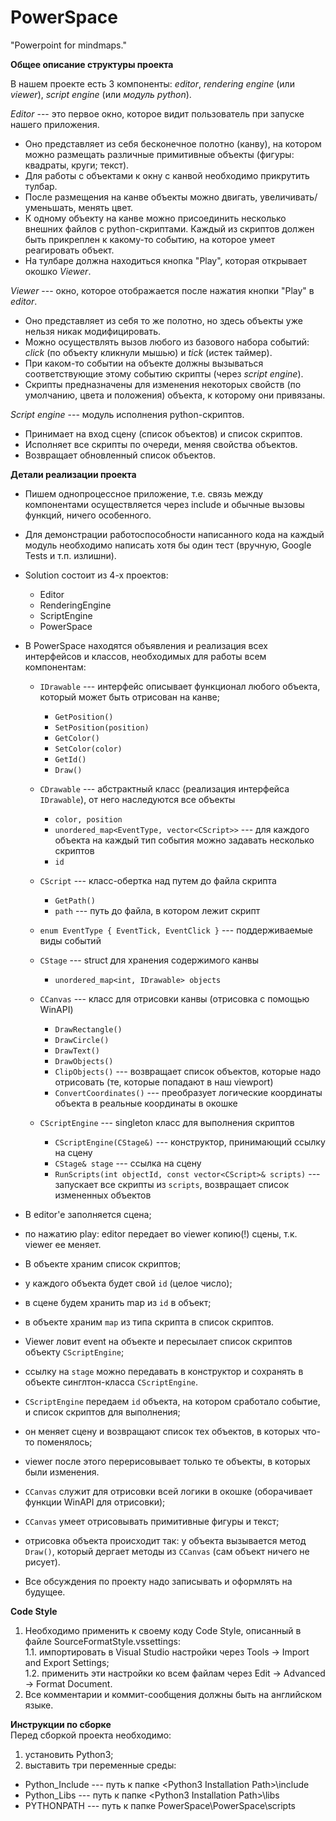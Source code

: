 # PowerSpace
"Powerpoint for mindmaps."

__Общее описание структуры проекта__

В нашем проекте есть 3 компоненты: _editor_, _rendering engine_ (или _viewer_), _script engine_ (или _модуль python_).

_Editor_ --- это первое окно, которое видит пользователь при запуске нашего приложения.
* Оно представляет из себя бесконечное полотно (канву), на котором можно размещать различные примитивные объекты (фигуры: квадраты, круги; текст).
* Для работы с объектами к окну с канвой необходимо прикрутить тулбар.
* После размещения на канве объекты можно двигать, увеличивать/уменьшать, менять цвет.
* К одному объекту на канве можно присоединить несколько внешних файлов с python-скриптами. Каждый из скриптов должен быть прикреплен к какому-то событию, на которое умеет реагировать объект.
* На тулбаре должна находиться кнопка "Play", которая открывает окошко _Viewer_.

_Viewer_ --- окно, которое отображается после нажатия кнопки "Play" в _editor_.
* Оно представляет из себя то же полотно, но здесь объекты уже нельзя никак модифицировать.
* Можно осуществлять вызов любого из базового набора событий: _click_ (по объекту кликнули мышью) и _tick_ (истек таймер).
* При каком-то событии на объекте должны вызываться соответствующие этому событию скрипты (через _script engine_).
* Скрипты предназначены для изменения некоторых свойств (по умолчанию, цвета и положения) объекта, к которому они привязаны.

_Script engine_ --- модуль исполнения python-скриптов.
* Принимает на вход сцену (список объектов) и список скриптов.
* Исполняет все скрипты по очереди, меняя свойства объектов.
* Возвращает обновленный список объектов.

__Детали реализации проекта__

* Пишем однопроцессное приложение, т.е. связь между компонентами осуществляется через include и обычные вызовы функций, ничего особенного.

* Для демонстрации работоспособности написанного кода на каждый модуль необходимо написать хотя бы один тест (вручную, Google Tests и т.п. излишни).

* Solution состоит из 4-х проектов:
    * Editor
    * RenderingEngine
    * ScriptEngine
    * PowerSpace

* В PowerSpace находятся объявления и реализация всех интерфейсов и классов, необходимых для работы всем компонентам:
    * `IDrawable` --- интерфейс описывает функционал любого объекта, который может быть отрисован на канве;
        * `GetPosition()`
        * `SetPosition(position)`
        * `GetColor()`
        * `SetColor(color)`
        * `GetId()`
        * `Draw()`

    * `CDrawable` --- абстрактный класс (реализация интерфейса `IDrawable`), от него наследуются все объекты
        * `color, position`
        * `unordered_map<EventType, vector<CScript>>` --- для каждого объекта на каждый тип события можно задавать несколько скриптов
        * `id`

    * `CScript` --- класс-обертка над путем до файла скрипта
        * `GetPath()`
        * `path` --- путь до файла, в котором лежит скрипт

    * `enum EventType { EventTick, EventClick }` --- поддерживаемые виды событий

    * `CStage` --- struct для хранения содержимого канвы
        * `unordered_map<int, IDrawable> objects`

    * `CCanvas` --- класс для отрисовки канвы (отрисовка с помощью WinAPI)
        * `DrawRectangle()`
        * `DrawCircle()`
        * `DrawText()`
        * `DrawObjects()`
        * `ClipObjects()` --- возвращает список объектов, которые надо отрисовать (те, которые попадают в наш viewport)
        * `ConvertCoordinates()` --- преобразует логические координаты объекта в реальные координаты в окошке

    * `CScriptEngine` --- singleton класс для выполнения скриптов
        * `CScriptEngine(CStage&)` --- конструктор, принимающий ссылку на сцену
        * `CStage& stage` --- ссылка на сцену
        * `RunScripts(int objectId, const vector<CScript>& scripts)` --- запускает все скрипты из `scripts`, возвращает список измененных объектов

- В editor'е заполняется сцена;
- по нажатию play: editor передает во viewer копию(!) сцены, т.к. viewer ее меняет.

- В объекте храним список скриптов;
- у каждого объекта будет свой `id` (целое число);
- в сцене будем хранить map из `id` в объект;
- в объекте храним `map` из типа скрипта в список скриптов.

- Viewer ловит event на объекте и пересылает список скриптов объекту `CScriptEngine`;
- ссылку на `stage` можно передавать в конструктор и сохранять в объекте синглтон-класса `CScriptEngine`.

- `CScriptEngine` передаем `id` объекта, на котором сработало событие, и список скриптов для выполнения;
- он меняет сцену и возвращают список тех объектов, в которых что-то поменялось;
- viewer после этого перерисовывает только те объекты, в которых были изменения.

- `CCanvas` служит для отрисовки всей логики в окошке (оборачивает функции WinAPI для отрисовки);
- `CCanvas` умеет отрисовывать примитивные фигуры и текст;
- отрисовка объекта происходит так: у объекта вызывается метод `Draw()`, который дергает методы из `CCanvas` (сам объект ничего не рисует).


- Все обсуждения по проекту надо записывать и оформлять на будущее.

__Code Style__  
1. Необходимо применить к своему коду Code Style, описанный в файле SourceFormatStyle.vssettings:  
    1.1. импортировать в Visual Studio настройки через Tools -> Import and Export Settings;  
    1.2. применить эти настройки ко всем файлам через Edit -> Advanced -> Format Document.  
2. Все комментарии и коммит-сообщения должны быть на английском языке.

__Инструкции по сборке__  
Перед сборкой проекта необходимо:  
1. установить Python3;  
2. выставить три переменные среды:  
* Python_Include --- путь к папке \<Python3 Installation Path\>\\include  
* Python_Libs --- путь к папке \<Python3 Installation Path\>\\libs
* PYTHONPATH --- путь к папке PowerSpace\\PowerSpace\\scripts